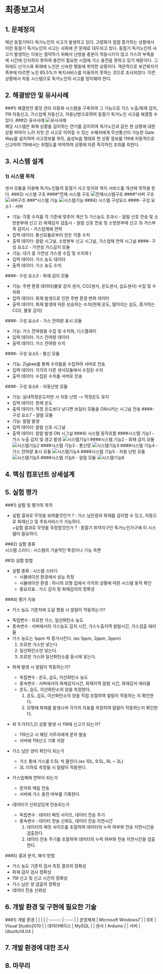 # 최종보고서
## 1. 문제정의
 매년 동절기마다 독거노인의 사고가 발생하고 있다. 고령화가 점점 증가하는 상황에서 이런 동절기 독거노인의 사고는 사회에 큰 문제로 
대두되고 있다. 동절기 독거노인의 사고가 발생하는 이유는 절약하기 위해서 난방을 충분이 작동시키지 않고 가스의 부족을 제 시간에 
인지하지 못하여 충전이 필요한 시점에 가스 충전을 못하고 있기 때문이다. 그 외에도 난가스와 화재에 노인은 신속한 행동에 취약한 상황이다. 
객관적으로 보건복지가족부에 따르면 노인 85.5%가 복지서비스를 이용하지 못하는 것으로 조사되었다. 이런 상황에서 자동 시스템으로 
독거노인의 사고를 방지해야 한다.
## 2. 해결방안 및 유사사례
###1) 해결방안
중앙 관리 자동화 시스템을 구축하여 그 기능으로 가스 누출/화재 감지, 119 자동신고, 가스업체 자동신고, 
자동난방으로하여 동절기 독거노인 사고를 해결할 수 있다.
###2) 유사사례
![유사사례](https://github.com/namkyoung/computer_system_TEAM-6/blob/master/Images/%EC%9C%A0%EC%82%AC%EC%82%AC%EB%A1%80.jpg?raw=true)        
해당 시스템은 화재 상황을 감지하는 연기를 감지하여 독거노인과 같은 현 상황에 대한 상황 파악이 느려 자칫 큰 사고로 
이어질 수 있는 수혜자에게 무선통신이 가능한 Gate Way를 설치하여 사고정보를 취득, 음성녹음 형태로 현 상황 정보를
119에 자동적으로 신고하여 119에서는 위험도를 파악하여 상황에 따른 즉각적인 조취를 취한다.
## 3. 시스템 설계
### 1) 시스템 목적
센서 모듈을 이용해 독거노인들의 동절기 사고 방지와 복지 서비스를 개선에 목적을 둔다.
###2) 시스템 구조
####*전체 시스템 구조
![전체시스템구조](https://github.com/namkyoung/computer_system_TEAM-6/blob/master/Images/%EC%A0%84%EC%B2%B4%EC%8B%9C%EC%8A%A4%ED%85%9C%EA%B5%AC%EC%A1%B0.jpg?raw=true)
####*서버 구조
![서버구조](https://github.com/namkyoung/computer_system_TEAM-6/blob/master/Images/%EC%84%9C%EB%B2%84%EA%B5%AC%EC%A1%B0.jpg?raw=true)
###*시스템 기능
![시스템기능](https://github.com/namkyoung/computer_system_TEAM-6/blob/master/Images/%EC%8B%9C%EC%8A%A4%ED%85%9C%EA%B8%B0%EB%8A%A5.jpg?raw=true)
###4) 시스템 구성요소
####- 구성 요소1 - 서버
  + 기능: 각종 수치를 각 기준에 맞추어 계산
          1) 가스농도 초과시 - 알람 신호 전송 및 소방본부에 신고
          2) 화재감지 검출시 - 알람 신호 전송 및 소방본부에 신고
          3) 가스부족 감지시 - 가스업체에 연락
  + 입력 데이터: 통신모듈로부터 얻은 각종 수치
  + 출력 데이터: 알람 시그널, 소방본부 신고 시그널, 가스업체 연락 시그널
####- 구성 요소2 - 가연성 가스감지 모듈
  + 기능: 대기 중 가연성 가스량 수집 및 수치화ㅏ
  + 입력 데이터: 가스 농도 데이터
  + 출력 데이터: 가스 농도 수치

####- 구성 요소3 - 화재 감지 모듈
  + 기능: 주변 환경 데이터(불꽃 감지 센서, CO2센서, 온도센서, 습도센서) 수집 및 수치화
  + 입력 데이터: 화재 발생으로 인한 주변 환경 변화 데이터
  + 출력 데이터: 화재 발생에 따른 상승하는 수치(현재 온도, 떨어지는 습도, 증가하는 CO2, 불꽃 감지)     

####- 구성 요소4 - 가스 잔여량 표시 모듈
  + 기능: 가스 잔여량을 수집 및 수치화, 디스플레이
  + 입력 데이터: 가스 잔여량 데이터
  + 출력 데이터: 가스 잔여량 수치

####- 구성 요소5 - 통신 모듈
  + 기능: Zigbee를 통해 수치들을 수집하여 서버로 전송
  + 입력 데이터: 각각의 다른 센서모듈에서 수집된 수치
  + 출력 데이터: 수집된 수치를 서버로 전송

####- 구성 요소6 - 자동난방 모듈
  + 기능: 실내적정온도미만 시 자동 난방 -> 적정온도 유지
  + 입력 데이터: 현재 온도
  + 출력 데이터: 적정 온도보다 낮다면 보일러 모듈을 ON시키는 시그널 전송
####- 구성 요소7 - 알람 모듈
  + 기능: 알람 발생
  + 입력 데이터: 알람 신호 시그널
  + 출력 데이터: 알람 발생 ON 시그널
###4) 시스템 동작흐름
####시스템 기능1 - 가스 누출 감지 및 경고 발생
![시스템기능1](https://github.com/namkyoung/computer_system_TEAM-6/blob/master/Images/%EC%8B%9C%EC%8A%A4%ED%85%9C%EA%B8%B0%EB%8A%A51.jpg?raw=true)
####시스템 기능2 - 화재 감지 모듈
![시스템기능2](https://github.com/namkyoung/computer_system_TEAM-6/blob/master/Images/%EC%8B%9C%EC%8A%A4%ED%85%9C%EA%B8%B0%EB%8A%A52.jpg?raw=true)
####시스템 기능3 - 통신망
![시스템기능3](https://github.com/namkyoung/computer_system_TEAM-6/blob/master/Images/%EC%8B%9C%EC%8A%A4%ED%85%9C%EA%B8%B0%EB%8A%A53.jpg?raw=true)
####시스템 기능4 - 가스 잔여량 표시 모듈
![시스템기능4](https://github.com/namkyoung/computer_system_TEAM-6/blob/master/Images/%EC%8B%9C%EC%8A%A4%ED%85%9C%EA%B8%B0%EB%8A%A54.jpg?raw=true)
####시스템 기능5 - 자동 난방 모듈
![시스템기능5](https://github.com/namkyoung/computer_system_TEAM-6/blob/master/Images/%EC%8B%9C%EC%8A%A4%ED%85%9C%EA%B8%B0%EB%8A%A55.jpg?raw=true)
####시스템 기능6 - 알람 모듈
![시스템기능6](https://github.com/namkyoung/computer_system_TEAM-6/blob/master/Images/%EC%8B%9C%EC%8A%A4%ED%85%9C%EA%B8%B0%EB%8A%A56.jpg?raw=true)

## 4. 핵심 컴포넌트 상세설계
## 5. 실험 평가
###1) 실험 및 평가의 목적  
 + 실험 결과로 무엇을 보여줄것인가 ? : 가스 남은량과 화재를 감지할 수 있고, 자동으로 화재신고 및 주유서비스가 가능하다.  
 +실험 결과로 무엇을 주장할것인가 ? : 동절기 취약지구인 독거노인가구에 이 시스템이 필요하다.  
    
###2) 실험 종류  
 시스템 스터디 : 시스템의 기술적인 특징이나 기능 측면  
    
##3) 실험 방법  
- 실험 종류 : 시스템 스터디  
    - 시뮬레이션 환경에서 성능 측정  
    - 시뮬레이션 환경 : 하나의 모형 집에서 각각의 상황에 따른 시스템 동작 확인  
    - 중요지표 : 가스 감지 및 화재감지의 정확성  
  
###4) 평가 지표  
 + 가스 농도 기준치에 도달 했을 시 알람이 작동하는가?  
  - 독립변수 : 프로판 가스, 일산화탄소 농도  
  - 종속변수 : 서버에서의 가스농도 감지 시간, 가스누출지역 알람시간, 가스검출 에러율  
  - 가스 농도는 1ppm 씩 증가시킨다. (ex 1ppm, 2ppm, 3ppm)  
    1) 프로판 가스만 넣는다.  
    2) 일산화탄소만 넣는다.  
    3) 프로판 가스와 일산화탄소를 동시에 넣는다.  
  
+ 화재 발생 시 알람이 작동하는가?
  - 독립변수 : 온도, 습도, 이산화탄소 농도  
  - 종속변수 : 서버에서의 화재감지시간, 화재지역 알람 시간, 화재감지 에러율  
  - 온도, 습도, 이산화탄소의 양을 측정한다.  
    1) 온도, 습도, 이산화탄소의 양을 직접 조절하여 알람이 작동하는 지 확인한다.  
    2) 모형에 화재를 발생시켜 각각의 지표를 측정하여 알람이 작동하는지 확인한다.  
  
+ 위 두가지(1,2) 상황 발생 시 119에 신고가 되는가?
  - 119신고 시 해당 거주자에게 문자 발송  
  - 서버에 119신고 기록 저장  
  
+ 가스 남은 양이 확인이 되는가
  - 가스 통에 가스를 0.5L 씩 줄인다.(ex 10L, 9.5L, 9L ~ 3L)  
  - 3L 이하로 측정될 시 알람이 작동한다.  
  
+ 가스업체에 연락이 되는가
  - 문자와 메일 전송  
  - 서버에 가스 충전 여부를 기록한다.  
  
+ 데이터가 신뢰성있게 전송되는가
  - 독립변수 : 데이터 패킷 사이즈, 데이터 전송 주기  
  - 종속변수 : 데이터 전송 신뢰도, 데이터 전송 지연시간  
     1) 데이터의 패킷 사이즈를 조절하여 데이터의 누락 여부와 전송 지연시간을 검출한다.  
     2) 데이터 전송 주기를 조절하여 데이터의 누락 여부와 전송 지연시간을 검출한다.  
    
###5) 결과 분석, 해석 방법  
- 가스 농도 기준치 검사 측정 결과의 정확성  
- 화재 감지 검사 정확성  
- 119 신고 및 신고 시간의 정확성  
- 가스 남은 양 검출의 정확성  
- 데이터 전송 신뢰성  







## 6. 개발 환경 및 구현에 필요한 기술
###1) 개발 환경
|  | |  |
| :-----: | :---: | 
| 운영체제 | Microsoft Windows7 | 
| IDE | Visual Studio2010 | 
| 데이터베이스 | MySQL | 
| 센서 | Arduino |
| 서버 | Ubuntu14.04 |
## 7. 개발 환경에 대한 조사
## 8. 마무리
